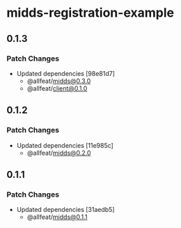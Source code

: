 # midds-registration-example

## 0.1.3

### Patch Changes

- Updated dependencies [98e81d7]
  - @allfeat/midds@0.3.0
  - @allfeat/client@0.1.0

## 0.1.2

### Patch Changes

- Updated dependencies [11e985c]
  - @allfeat/midds@0.2.0

## 0.1.1

### Patch Changes

- Updated dependencies [31aedb5]
  - @allfeat/midds@0.1.1
